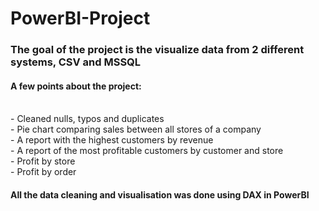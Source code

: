 # PowerBI-Project
<h3> The goal of the project is the visualize data from 2 different systems, 
CSV and MSSQL </h3>
<h4>A few points about the project:</h4> 
<br>
- Cleaned nulls, typos and duplicates
<br>
- Pie chart comparing sales between all stores of a company
<br>
- A report with the highest customers  by revenue
<br>
- A report of the most profitable customers by customer and store
<br>
- Profit by store
<br>
- Profit by order


<h4> All the data cleaning and visualisation was done using DAX in PowerBI</h4>
